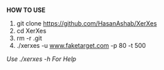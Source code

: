 **HOW TO USE**
1. git clone https://github.com/HasanAshab/XerXes
2. cd XerXes
3. rm -r .git
4. ./xerxes -u www.faketarget.com -p 80 -t 500

*Use ./xerxes -h For Help*
